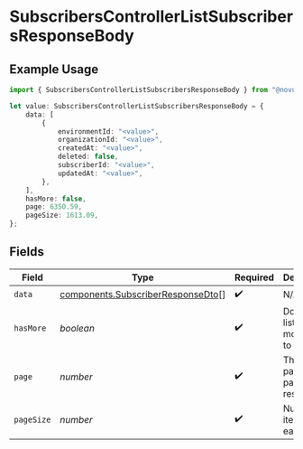 # SubscribersControllerListSubscribersResponseBody

## Example Usage

```typescript
import { SubscribersControllerListSubscribersResponseBody } from "@novu/api/models/operations";

let value: SubscribersControllerListSubscribersResponseBody = {
    data: [
        {
            environmentId: "<value>",
            organizationId: "<value>",
            createdAt: "<value>",
            deleted: false,
            subscriberId: "<value>",
            updatedAt: "<value>",
        },
    ],
    hasMore: false,
    page: 6350.59,
    pageSize: 1613.09,
};
```

## Fields

| Field                                                                                  | Type                                                                                   | Required                                                                               | Description                                                                            |
| -------------------------------------------------------------------------------------- | -------------------------------------------------------------------------------------- | -------------------------------------------------------------------------------------- | -------------------------------------------------------------------------------------- |
| `data`                                                                                 | [components.SubscriberResponseDto](../../models/components/subscriberresponsedto.md)[] | :heavy_check_mark:                                                                     | N/A                                                                                    |
| `hasMore`                                                                              | *boolean*                                                                              | :heavy_check_mark:                                                                     | Does the list have more items to fetch                                                 |
| `page`                                                                                 | *number*                                                                               | :heavy_check_mark:                                                                     | The current page of the paginated response                                             |
| `pageSize`                                                                             | *number*                                                                               | :heavy_check_mark:                                                                     | Number of items on each page                                                           |